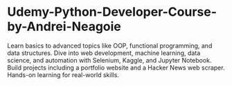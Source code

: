# Udemy-Python-Developer-Course-by-Andrei-Neagoie
Learn basics to advanced topics like OOP, functional programming, and data structures. Dive into web development, machine learning, data science, and automation with Selenium, Kaggle, and Jupyter Notebook. Build projects including a portfolio website and a Hacker News web scraper. Hands-on learning for real-world skills.

